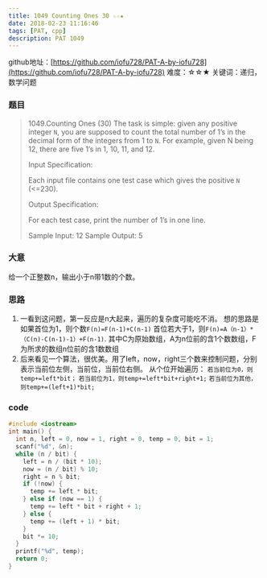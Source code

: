 ```yaml
---
title: 1049 Counting Ones 30 ☆☆★
date: 2018-02-23 11:16:46
tags: [PAT, cpp]
description: PAT 1049
---
```


github地址：[https://github.com/iofu728/PAT-A-by-iofu728](https://github.com/iofu728/PAT-A-by-iofu728)
难度：☆☆★
关键词：递归，数学问题
### 题目

> 1049.Counting Ones (30)
> The task is simple: given any positive integer `N`, you are supposed to count the total number of 1’s in the decimal form of the integers from 1 to `N`. For example, given N being 12, there are five 1’s in 1, 10, 11, and 12.
>
> Input Specification:
>
> Each input file contains one test case which gives the positive `N` (<=230).
>
> Output Specification:
>
> For each test case, print the number of 1’s in one line.
>
> Sample Input:
> 12
> Sample Output:
> 5

### 大意
给一个正整数n，输出小于n带1数的个数。
### 思路
1. 一看到这问题，第一反应是n大起来，遍历的复杂度可能吃不消。
想的思路是如果首位为1，则个数`F(n)=F(n-1)+C(n-1)`
首位若大于1，则`F(n)=A（n-1）*（C(n)-C(n-1)-1）+F(n-1)`.
其中C为原始数组，A为n位前的含1个数数组，F为所求的数组n位前的含1数数组
2. 后来看见一个算法，很优美。用了left，now，right三个数来控制问题，分别表示当前位左侧，当前位，当前位右侧。
从个位开始遍历：
`若当前位为0，则temp+=left*bit；`
`若当前位为1，则temp+=left*bit+right+1;`
`若当前位为其他，则temp+=(left+1)*bit;`

### code
```cpp
#include <iostream>
int main() {
  int n, left = 0, now = 1, right = 0, temp = 0, bit = 1;
  scanf("%d", &n);
  while (n / bit) {
    left = n / (bit * 10);
    now = (n / bit) % 10;
    right = n % bit;
    if (!now) {
      temp += left * bit;
    } else if (now == 1) {
      temp += left * bit + right + 1;
    } else {
      temp += (left + 1) * bit;
    }
    bit *= 10;
  }
  printf("%d", temp);
  return 0;
}
```

